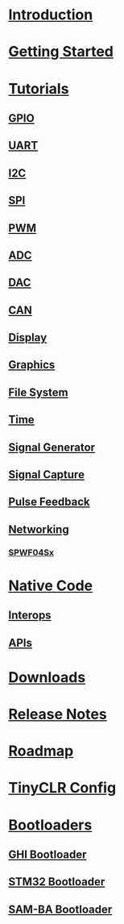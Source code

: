 # [Introduction](intro.md)

# [Getting Started](getting-started.md)

# [Tutorials](tutorials/intro.md)
## [GPIO](tutorials/gpio.md)
## [UART](tutorials/uart.md)
## [I2C](tutorials/i2c.md)
## [SPI](tutorials/spi.md)
## [PWM](tutorials/pwm.md)
## [ADC](tutorials/adc.md)
## [DAC](tutorials/dac.md)
## [CAN](tutorials/can.md)
## [Display](tutorials/display.md)
## [Graphics](tutorials/graphics.md)
## [File System](tutorials/filesystem.md)
## [Time](tutorials/time.md)
## [Signal Generator](tutorials/signal-generator.md)
## [Signal Capture](tutorials/signal-capture.md)
## [Pulse Feedback](tutorials/pulse-feedback.md)
## [Networking](tutorials/networking/intro.md)
### [SPWF04Sx](tutorials/networking/spwf04sx.md)

# [Native Code](native/intro.md)
## [Interops](native/interops.md)
## [APIs](native/apis.md)

# [Downloads](downloads.md)
# [Release Notes](release-notes.md)
# [Roadmap](roadmap.md)
# [TinyCLR Config](tinyclr-config.md)

# [Bootloaders](../loaders/intro.md)
## [GHI Bootloader](../loaders/ghi-bootloader.md)
## [STM32 Bootloader](../loaders/stm32-bootloader.md)
## [SAM-BA Bootloader](../loaders/sam-ba-bootloader.md)
